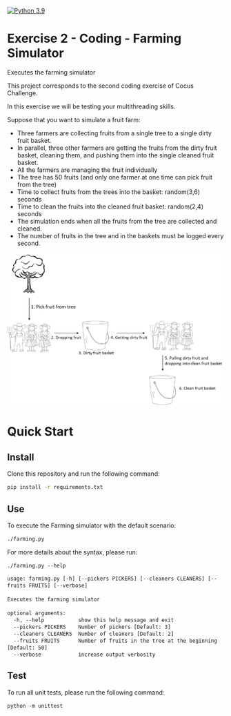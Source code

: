[![Python 3.9](https://img.shields.io/badge/python-3.9-blue.svg)](https://www.python.org/downloads/release/python-390/)

# Exercise 2 - Coding - Farming Simulator
Executes the farming simulator

This project corresponds to the second coding exercise of Cocus Challenge.

In this exercise we will be testing your multithreading skills.

Suppose that you want to simulate a fruit farm:
* Three farmers are collecting fruits from a single tree to a single dirty fruit basket.
* In parallel, three other farmers are getting the fruits from the dirty fruit basket, cleaning them, and pushing them into the single cleaned fruit basket.
* All the farmers are managing the fruit individually
* The tree has 50 fruits (and only one farmer at one time can pick fruit from the tree)
* Time to collect fruits from the trees into the basket: random(3,6) seconds
* Time to clean the fruits into the cleaned fruit basket: random(2,4) seconds
* The simulation ends when all the fruits from the tree are collected and cleaned.
* The number of fruits in the tree and in the baskets must be logged every second.

![Farming Diagram](./docs/images/farming_diagram.png)

# Quick Start

## Install

Clone this repository and run the following command:

```bash
pip install -r requirements.txt
```

## Use

To execute the Farming simulator with the default scenario:

```bash
./farming.py
```

For more details about the syntax, please run:

```
./farming.py --help
```
```
usage: farming.py [-h] [--pickers PICKERS] [--cleaners CLEANERS] [--fruits FRUITS] [--verbose]

Executes the farming simulator

optional arguments:
  -h, --help           show this help message and exit
  --pickers PICKERS    Number of pickers [Default: 3]
  --cleaners CLEANERS  Number of cleaners [Default: 2]
  --fruits FRUITS      Number of fruits in the tree at the beginning [Default: 50]
  --verbose            increase output verbosity

```

## Test

To run all unit tests, please run the following command:

```
python -m unittest
```